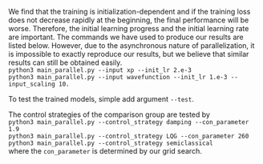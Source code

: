 We find that the training is initialization-dependent and if the training loss does not decrease rapidly at the beginning, the final performance will be worse. Therefore, the initial learning progress and the initial learning rate are important. The commands we have used to produce our results are listed below. However, due to the asynchronous nature of parallelization, it is impossible to exactly reproduce our results, but we believe that similar results can still be obtained easily.\
```python3 main_parallel.py --input xp --init_lr 2.e-3```\
```python3 main_parallel.py --input wavefunction --init_lr 1.e-3 --input_scaling 10.```

To test the trained models, simple add argument ```--test```.

The control strategies of the comparison group are tested by\
```python3 main_parallel.py --control_strategy damping --con_parameter 1.9```\
```python3 main_parallel.py --control_strategy LQG --con_parameter 260```\
```python3 main_parallel.py --control_strategy semiclassical```\
where the ```con_parameter``` is determined by our grid search.











